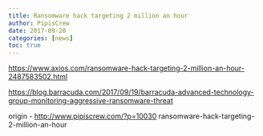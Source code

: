 ```yaml
---
title: Ransomware hack targeting 2 million an hour
author: PipisCrew
date: 2017-09-20
categories: [news]
toc: true
---
```


https://www.axios.com/ransomware-hack-targeting-2-million-an-hour-2487583502.html

https://blog.barracuda.com/2017/09/19/barracuda-advanced-technology-group-monitoring-aggressive-ransomware-threat

origin - http://www.pipiscrew.com/?p=10030 ransomware-hack-targeting-2-million-an-hour